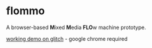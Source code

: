 # flommo

A browser-based **M**ixed **M**edia **FLO**w machine prototype.

[working demo on glitch](https://bubble-bow-newsstand.glitch.me/) - google chrome required
